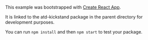This example was bootstrapped with [Create React App](https://github.com/facebook/create-react-app).

It is linked to the atd-kickstand package in the parent directory for development purposes.

You can run `npm install` and then `npm start` to test your package.
